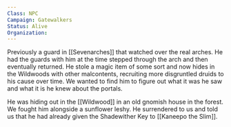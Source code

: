 ```yaml
---
Class: NPC
Campaign: Gatewalkers
Status: Alive
Organization: 
---
```

Previously a guard in [[Sevenarches]] that watched over the real arches. He had the guards with him at the time stepped through the arch and then eventually returned. He stole a magic item of some sort and now hides in the Wildwoods with other malcontents, recruiting more disgruntled druids to his cause over time. We wanted to find him to figure out what it was he saw and what it is he knew about the portals.

He was hiding out in the [[Wildwood]] in an old gnomish house in the forest. We fought him alongside a sunflower leshy. He surrendered to us and told us that he had already given the Shadewither Key to [[Kaneepo the Slim]].
